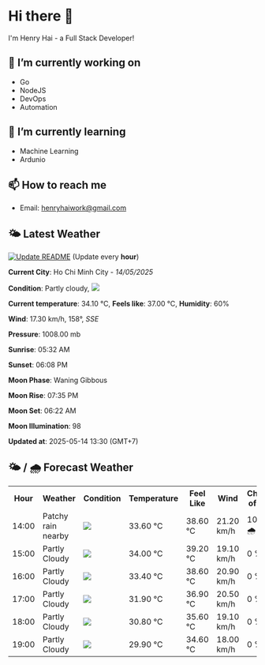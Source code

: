 # Hi there 👋

I'm Henry Hai - a Full Stack Developer!

## 🔭 I’m currently working on

- Go
- NodeJS
- DevOps
- Automation

## 🌱 I’m currently learning

- Machine Learning
- Ardunio

## 📫 How to reach me

- Email: <henryhaiwork@gmail.com>

## 🌤️ Latest Weather
[![Update README](https://github.com/henry0hai/henry0hai/actions/workflows/udpateReadme.yml/badge.svg)](https://github.com/henry0hai/henry0hai/actions/workflows/udpateReadme.yml)
(Update every **hour**)
<!-- CURRENT_WEATHER:START -->
**Current City**: Ho Chi Minh City - *14/05/2025*

**Condition**: Partly cloudy, <img src="https://cdn.weatherapi.com/weather/64x64/day/116.png"/>

**Current temperature**: 34.10 °C, **Feels like**: 37.00 °C, **Humidity**: 60%

**Wind**: 17.30 km/h, 158°, *SSE*

**Pressure**: 1008.00 mb

**Sunrise**: 05:32 AM

**Sunset**: 06:08 PM

**Moon Phase**: Waning Gibbous

**Moon Rise**: 07:35 PM

**Moon Set**: 06:22 AM

**Moon Illumination**: 98

**Updated at**: 2025-05-14 13:30 (GMT+7)<!-- CURRENT_WEATHER:END -->

## 🌤️ / 🌧️ Forecast Weather
<!-- FORECAST_WEATHER:START -->
<table>
		<tr>
			<th>Hour</th>
			<th>Weather</th>
			<th>Condition</th>
			<th>Temperature</th>
			<th>Feel Like</th>
			<th>Wind</th>
			<th>Chance of Rain</th>
		</tr>
				<tr>
					<td>14:00</td>
					<td>Patchy rain nearby</td>
					<td><img src='https://cdn.weatherapi.com/weather/64x64/day/176.png'/></td>
					<td>33.60 °C</td>
					<td>38.60 °C</td>
					<td>21.20 km/h</td>
					<td>100 % 🌧️</td>
				</tr>
				<tr>
					<td>15:00</td>
					<td>Partly Cloudy </td>
					<td><img src='https://cdn.weatherapi.com/weather/64x64/day/116.png'/></td>
					<td>34.00 °C</td>
					<td>39.20 °C</td>
					<td>19.10 km/h</td>
					<td>0 %</td>
				</tr>
				<tr>
					<td>16:00</td>
					<td>Partly Cloudy </td>
					<td><img src='https://cdn.weatherapi.com/weather/64x64/day/116.png'/></td>
					<td>33.40 °C</td>
					<td>38.60 °C</td>
					<td>20.90 km/h</td>
					<td>0 %</td>
				</tr>
				<tr>
					<td>17:00</td>
					<td>Partly Cloudy </td>
					<td><img src='https://cdn.weatherapi.com/weather/64x64/day/116.png'/></td>
					<td>31.90 °C</td>
					<td>36.90 °C</td>
					<td>20.50 km/h</td>
					<td>0 %</td>
				</tr>
				<tr>
					<td>18:00</td>
					<td>Partly Cloudy </td>
					<td><img src='https://cdn.weatherapi.com/weather/64x64/day/116.png'/></td>
					<td>30.80 °C</td>
					<td>35.60 °C</td>
					<td>19.10 km/h</td>
					<td>0 %</td>
				</tr>
				<tr>
					<td>19:00</td>
					<td>Partly Cloudy </td>
					<td><img src='https://cdn.weatherapi.com/weather/64x64/night/116.png'/></td>
					<td>29.90 °C</td>
					<td>34.60 °C</td>
					<td>18.00 km/h</td>
					<td>0 %</td>
				</tr>
</table>
<!-- FORECAST_WEATHER:END -->
